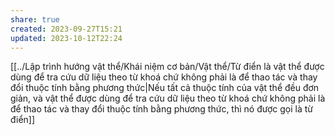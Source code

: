 ```yaml
---
share: true
created: 2023-09-27T15:21
updated: 2023-10-12T22:24
---
```

[[../Lập trình hướng vật thể/Khái niệm cơ bản/Vật thể/Từ điển là vật thể được dùng để tra cứu dữ liệu theo từ khoá chứ không phải là để thao tác và thay đổi thuộc tính bằng phương thức|Nếu tất cả thuộc tính của vật thể đều đơn giản, và vật thể được dùng để tra cứu dữ liệu theo từ khoá chứ không phải là để thao tác và thay đổi thuộc tính bằng phương thức, thì nó được gọi là từ điển]]